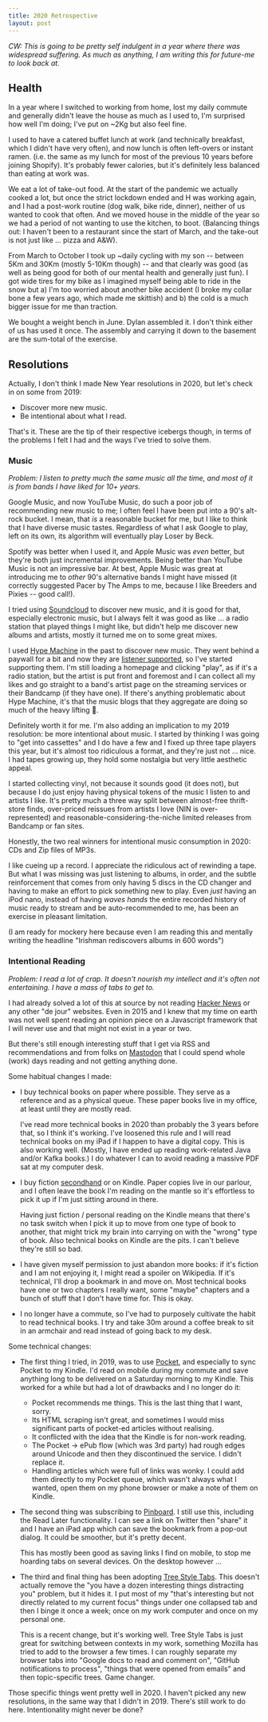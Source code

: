 ```yaml
---
title: 2020 Retrospective
layout: post
---
```


*CW: This is going to be pretty self indulgent in a year where there was widespread suffering. As much as anything, I am writing this for future-me to look back at.*

## Health

In a year where I switched to working from home, lost my daily commute and generally didn't leave the house as much as I used to, I'm surprised how well I'm doing; I've put on ~2Kg but also feel fine.

I used to have a catered buffet lunch at work (and technically breakfast, which I didn't have very often), and now lunch is often left-overs or instant ramen. (i.e. the same as my lunch for most of the previous 10 years before joining Shopify). It's probably fewer calories, but it's definitely less balanced than eating at work was.

We eat a lot of take-out food. At the start of the pandemic we actually cooked a lot, but once the strict lockdown ended and H was working again, and I had a post-work routine (dog walk, bike ride, dinner), neither of us wanted to cook that often. And we moved house in the middle of the year so we had a period of not wanting to use the kitchen, to boot. (Balancing things out: I haven't been to a restaurant since the start of March, and the take-out is not just like ... pizza and A&W).

From March to October I took up ~daily cycling with my son -- between 5Km and 30Km (mostly 5-10Km though) -- and that clearly was good (as well as being good for both of our mental health and generally just fun). I got wide tires for my bike as I imagined myself being able to ride in the snow but a) I'm too worried about another bike accident (I broke my collar bone a few years ago, which made me skittish) and b) the cold is a much bigger issue for me than traction.

We bought a weight bench in June. Dylan assembled it. I don't think either of us has used it once. The assembly and carrying it down to the basement are the sum-total of the exercise.

## Resolutions

Actually, I don't think I made New Year resolutions in 2020, but let's check in on some from 2019:

* Discover more new music.
* Be intentional about what I read.

That's it. These are the tip of their respective icebergs though, in terms of the problems I felt I had and the ways I've tried to solve them.

### Music

*Problem: I listen to pretty much the same music all the time, and most of it is from bands I have liked for 10+ years.*

Google Music, and now YouTube Music, do such a poor job of recommending new music to me; I often feel I have been put into a 90's alt-rock bucket. I mean, that _is_ a reasonable bucket for me, but I like to think that I have diverse music tastes.  Regardless of what I ask Google to play, left on its own, its algorithm will eventually play Loser by Beck.

Spotify was better when I used it, and Apple Music was _even_ better, but they're both just incremental improvements. Being better than YouTube Music is not an impressive bar. At best, Apple Music was great at introducing me to _other_ 90's alternative bands I might have missed (it correctly suggested Pacer by The Amps to me, because I like Breeders and Pixies -- good call!).

I tried using [Soundcloud][] to discover new music, and it is good for that, especially electronic music, but I always felt it was good as like ... a radio station that played things I might like, but didn't help me discover new albums and artists, mostly it turned me on to some great mixes.

[Soundcloud]: https://www.soundcloud.com/

I used [Hype Machine][hypem] in the past to discover new music. They went behind a paywall for a bit and now they are [listener supported][hypems], so I've started supporting them. I'm still loading a homepage and clicking "play", as if it's a radio station, but the artist is put front and foremost and I can collect all my likes and go straight to a band's artist page on the streaming services or their Bandcamp (if they have one). If there's anything problematic about Hype Machine, it's that the music blogs that they aggregate are doing so much of the heavy lifting 🤷.

[hypem]: https://hypem.com
[hypems]: https://hypem.com/support-us

Definitely worth it for me. I'm also adding an implication to my 2019 resolution: be more intentional about music. I started by thinking I was going to "get into cassettes" and I do have a few and I fixed up three tape players this year, but it's almost too ridiculous a format, and they're just not ... nice. I had tapes growing up, they hold some nostalgia but very little aesthetic appeal.

I started collecting vinyl, not because it sounds good (it does not), but because I do just enjoy having physical tokens of the music I listen to and artists I like. It's pretty much a three way split between almost-free thrift-store finds, over-priced reissues from artists I love (NIN is over-represented) and reasonable-considering-the-niche limited releases from Bandcamp or fan sites.

Honestly, the two real winners for intentional music consumption in 2020: CDs and Zip files of MP3s.

I like cueing up a record. I appreciate the ridiculous act of rewinding a tape. But what I was missing was just listening to albums, in order, and the subtle reinforcement that comes from only having 5 discs in the CD changer and having to make an effort to pick something new to play. Even _just_ having an iPod nano, instead of having _waves hands_ the entire recorded history of music ready to stream and be auto-recommended to me, has been an exercise in pleasant limitation.

(I am ready for mockery here because even I am reading this and mentally writing the headline "Irishman rediscovers albums in 600 words")

### Intentional Reading

*Problem: I read a lot of crap. It doesn't nourish my intellect and it's often not entertaining. I have a mass of tabs to get to.*

I had already solved a lot of this at source by not reading [Hacker News][hn] or any other "de jour" websites. Even in 2015 and I knew that my time on earth was not well spent reading an opinion piece on a Javascript framework that I will never use and that might not exist in a year or two.

[hn]: https://news.ycombinator.com/

But there's still enough interesting stuff that I get via RSS and recommendations and from folks on [Mastodon][m] that I could spend whole (work) days reading and not getting anything done.

[m]: https://tiny.tilde.website/

Some habitual changes I made:

* I buy technical books on paper where possible. They serve as a reference and as a physical queue. These paper books live in my office, at least until they are mostly read.

  I've read more technical books in 2020 than probably the 3 years before that, so I think it's working. I've loosened this rule and I will read technical books on my iPad if I happen to have a digital copy. This is also working well. (Mostly, I have ended up reading work-related Java and/or Kafka books.) I do whatever I can to avoid reading a massive PDF sat at my computer desk.

* I buy fiction [secondhand](https://www.abebooks.com/) or on Kindle. Paper copies live in our parlour, and I often leave the book I'm reading on the mantle so it's effortless to pick it up if I'm just sitting around in there.

  Having just fiction / personal reading on the Kindle means that there's no task switch when I pick it up to move from one type of book to another, that might trick my brain into carrying on with the "wrong" type of book. Also technical books on Kindle are the pits. I can't believe they're still so bad.

* I have given myself permission to just abandon more books: if it's fiction and I am not enjoying it, I might read a spoiler on Wikipedia. If it's technical, I'll drop a bookmark in and move on. Most technical books have one or two chapters I really want, some "maybe" chapters and a bunch of stuff that I don't have time for. This is okay.

* I no longer have a commute, so I've had to purposely cultivate the habit to read technical books. I try and take 30m around a coffee break to sit in an armchair and read instead of going back to my desk.

Some technical changes:

[Pocket]: https://getpocket.com/
[pb]: https://pinboard.in/u:insom

* The first thing I tried, in 2019, was to use [Pocket][], and especially to sync Pocket to my Kindle. I'd read on mobile during my commute and save anything long to be delivered on a Saturday morning to my Kindle. This worked for a while but had a lot of drawbacks and I no longer do it:

  * Pocket recommends me things. This is the last thing that I want, sorry.
  * Its HTML scraping isn't great, and sometimes I would miss significant parts of pocket-ed articles without realising.
  * It conflicted with the idea that the Kindle is for non-work reading.
  * The Pocket -> ePub flow (which was 3rd party) had rough edges around Unicode and then they discontinued the service. I didn't replace it.
  * Handling articles which were full of links was wonky. I could add them directly to my Pocket queue, which wasn't always what I wanted, open them on my phone browser or make a note of them on Kindle.

* The second thing was subscribing to [Pinboard][pb]. I still use this, including the Read Later functionality. I can see a link on Twitter then "share" it and I have an iPad app which can save the bookmark from a pop-out dialog. It could be smoother, but it's pretty decent.

  This has mostly been good as saving links I find on mobile, to stop me hoarding tabs on several devices. On the desktop however ...

* The third and final thing has been adopting [Tree Style Tabs][tst]. This doesn't actually remove the "you have a dozen interesting things distracting you" problem, but it hides it. I put most of my "that's interesting but not directly related to my current focus" things under one collapsed tab and then I binge it once a week; once on my work computer and once on my personal one.

  This is a recent change, but it's working well. Tree Style Tabs is just great for switching between contexts in my work, something Mozilla has tried to add to the browser a few times. I can roughly separate my browser tabs into "Google docs to read and comment on", "GitHub notifications to process", "things that were opened from emails" and then topic-specific trees. Game changer.

[tst]: https://addons.mozilla.org/en-US/firefox/addon/tree-style-tab/

Those specific things went pretty well in 2020. I haven't picked any new resolutions, in the same way that I didn't in 2019. There's still work to do here. Intentionality might never be done?

